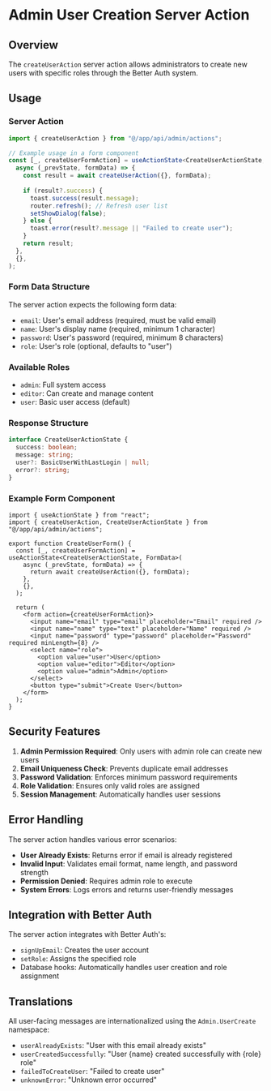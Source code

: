 # Admin User Creation Server Action

## Overview

The `createUserAction` server action allows administrators to create new users with specific roles through the Better Auth system.

## Usage

### Server Action

```typescript
import { createUserAction } from "@/app/api/admin/actions";

// Example usage in a form component
const [_, createUserFormAction] = useActionState<CreateUserActionState, FormData>(
  async (_prevState, formData) => {
    const result = await createUserAction({}, formData);
    
    if (result?.success) {
      toast.success(result.message);
      router.refresh(); // Refresh user list
      setShowDialog(false);
    } else {
      toast.error(result?.message || "Failed to create user");
    }
    return result;
  },
  {},
);
```

### Form Data Structure

The server action expects the following form data:

- `email`: User's email address (required, must be valid email)
- `name`: User's display name (required, minimum 1 character)
- `password`: User's password (required, minimum 8 characters)
- `role`: User's role (optional, defaults to "user")

### Available Roles

- `admin`: Full system access
- `editor`: Can create and manage content
- `user`: Basic user access (default)

### Response Structure

```typescript
interface CreateUserActionState {
  success: boolean;
  message: string;
  user?: BasicUserWithLastLogin | null;
  error?: string;
}
```

### Example Form Component

```tsx
import { useActionState } from "react";
import { createUserAction, CreateUserActionState } from "@/app/api/admin/actions";

export function CreateUserForm() {
  const [_, createUserFormAction] = useActionState<CreateUserActionState, FormData>(
    async (_prevState, formData) => {
      return await createUserAction({}, formData);
    },
    {},
  );

  return (
    <form action={createUserFormAction}>
      <input name="email" type="email" placeholder="Email" required />
      <input name="name" type="text" placeholder="Name" required />
      <input name="password" type="password" placeholder="Password" required minLength={8} />
      <select name="role">
        <option value="user">User</option>
        <option value="editor">Editor</option>
        <option value="admin">Admin</option>
      </select>
      <button type="submit">Create User</button>
    </form>
  );
}
```

## Security Features

1. **Admin Permission Required**: Only users with admin role can create new users
2. **Email Uniqueness Check**: Prevents duplicate email addresses
3. **Password Validation**: Enforces minimum password requirements
4. **Role Validation**: Ensures only valid roles are assigned
5. **Session Management**: Automatically handles user sessions

## Error Handling

The server action handles various error scenarios:

- **User Already Exists**: Returns error if email is already registered
- **Invalid Input**: Validates email format, name length, and password strength
- **Permission Denied**: Requires admin role to execute
- **System Errors**: Logs errors and returns user-friendly messages

## Integration with Better Auth

The server action integrates with Better Auth's:

- `signUpEmail`: Creates the user account
- `setRole`: Assigns the specified role
- Database hooks: Automatically handles user creation and role assignment

## Translations

All user-facing messages are internationalized using the `Admin.UserCreate` namespace:

- `userAlreadyExists`: "User with this email already exists"
- `userCreatedSuccessfully`: "User {name} created successfully with {role} role"
- `failedToCreateUser`: "Failed to create user"
- `unknownError`: "Unknown error occurred"

